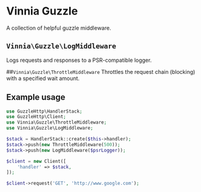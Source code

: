 # Vinnia Guzzle
A collection of helpful guzzle middleware.

## `Vinnia\Guzzle\LogMiddleware`
Logs requests and responses to a PSR-compatible logger.

##`Vinnia\Guzzle\ThrottleMiddleware`
Throttles the request chain (blocking) with a specified wait amount.

## Example usage
```php
use GuzzleHttp\HandlerStack;
use GuzzleHttp\Client;
use Vinnia\Guzzle\ThrottleMiddleware;
use Vinnia\Guzzle\LogMiddleware;

$stack = HandlerStack::create($this->handler);
$stack->push(new ThrottleMiddleware(500));
$stack->push(new LogMiddleware($psrLogger));

$client = new Client([
    'handler' => $stack,
]);

$client->request('GET', 'http://www.google.com');
```
